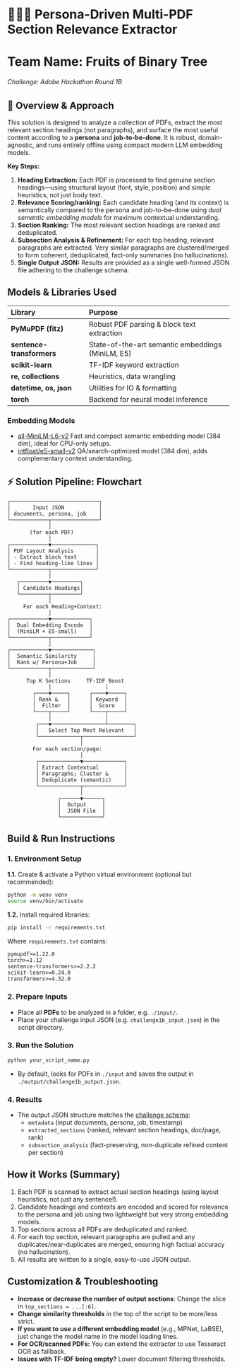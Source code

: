 
# 🧑‍💼💡 Persona-Driven Multi-PDF Section Relevance Extractor
# Team Name: Fruits of Binary Tree

###### Challenge: Adobe Hackathon Round 1B

## 🔎 Overview \& Approach

This solution is designed to analyze a collection of PDFs, extract the most relevant section headings (not paragraphs), and surface the most useful content according to a **persona** and **job-to-be-done**. It is robust, domain-agnostic, and runs entirely offline using compact modern LLM embedding models.

**Key Steps:**

1. **Heading Extraction:**
Each PDF is processed to find genuine section headings—using structural layout (font, style, position) and simple heuristics, not just body text.
2. **Relevance Scoring/ranking:**
Each candidate heading (and its context) is semantically compared to the persona and job-to-be-done using _dual semantic embedding models_ for maximum contextual understanding.
3. **Section Ranking:**
The most relevant section headings are ranked and deduplicated.
4. **Subsection Analysis \& Refinement:**
For each top heading, relevant paragraphs are extracted. Very similar paragraphs are clustered/merged to form coherent, deduplicated, fact-only summaries (no hallucinations).
5. **Single Output JSON:**
Results are provided as a single well-formed JSON file adhering to the challenge schema.

## Models \& Libraries Used

| Library | Purpose |
| :-- | :-- |
| **PyMuPDF (fitz)** | Robust PDF parsing \& block text extraction |
| **sentence-transformers** | State-of-the-art semantic embeddings (MiniLM, E5) |
| **scikit-learn** | TF-IDF keyword extraction |
| **re, collections** | Heuristics, data wrangling |
| **datetime, os, json** | Utilities for IO \& formatting |
| **torch** | Backend for neural model inference |

### **Embedding Models**

- [all-MiniLM-L6-v2](https://huggingface.co/sentence-transformers/all-MiniLM-L6-v2)
Fast and compact semantic embedding model (384 dim), ideal for CPU-only setups.
- [intfloat/e5-small-v2](https://huggingface.co/intfloat/e5-small-v2)
QA/search-optimized model (384 dim), adds complementary context understanding.



## ⚡ Solution Pipeline: Flowchart

```plaintext
┌────────────────────────────┐
│       Input JSON           │
│ documents, persona, job    │
└────────────┬───────────────┘
             │
       (for each PDF)
             │
┌────────────▼──────────────┐
│ PDF Layout Analysis       │
│ - Extract block text      │
│ - Find heading-like lines │
└────────────┬──────────────┘
             │
   ┌─────────▼─────────┐
   │ Candidate Headings│
   └─────────┬─────────┘
             │
     For each Heading+Context:
             │
┌────────────▼────────────┐
│  Dual Embedding Encode  │
│  (MiniLM + E5-small)    │
└────────────┬────────────┘
             │
┌────────────▼─────────────┐
│  Semantic Similarity     │
│  Rank w/ Persona+Job     │
└────────────┬─────────────┘
             │
      Top K Sections     TF-IDF Boost
             │                 │
        ┌────▼─────┐      ┌────▼─────┐
        │ Rank &   │      │ Keyword  │
        │  Filter  │      │  Score   │
        └────┬─────┘      └────┬─────┘
             │                 │
         ┌───▼─────────────────┴────────┐
         │   Select Top Most Relevant   │
         └─────────────┬────────────────┘
                       │
        For each section/page:
                       │
         ┌─────────────▼─────────────┐
         │ Extract Contextual        │
         │ Paragraphs; Cluster &     │
         │ Deduplicate (semantic)    │
         └─────────────┬─────────────┘
                       │
                ┌──────▼──────┐
                │  Output     │
                │  JSON File  │
                └─────────────┘
```


## Build \& Run Instructions

### 1. **Environment Setup**

**1.1.** Create \& activate a Python virtual environment (optional but recommended):

```bash
python -m venv venv
source venv/bin/activate     

```

**1.2.** Install required libraries:

```bash
pip install -r requirements.txt
```

Where `requirements.txt` contains:

```plaintext
pymupdf>=1.22.0
torch>=1.12
sentence-transformers>=2.2.2
scikit-learn>=0.24.0
transformers>=4.32.0
```


### 2. **Prepare Inputs**

- Place all **PDFs** to be analyzed in a folder, e.g. `./input/`.
- Place your challenge input JSON (e.g. `challenge1b_input.json`) in the script directory.


### 3. **Run the Solution**

```bash
python your_script_name.py
```

- By default, looks for PDFs in `./input` and saves the output in `./output/challenge1b_output.json`.


### 4. **Results**

- The output JSON structure matches the [challenge schema](#):
    - `metadata` (input documents, persona, job, timestamp)
    - `extracted_sections` (ranked, relevant section headings, doc/page, rank)
    - `subsection_analysis` (fact-preserving, non-duplicate refined content per section)


## How it Works (Summary)

1. Each PDF is scanned to extract actual section headings (using layout heuristics, not just any sentence!).
2. Candidate headings and contexts are encoded and scored for relevance to the persona and job using two lightweight but very strong embedding models.
3. Top sections across all PDFs are deduplicated and ranked.
4. For each top section, relevant paragraphs are pulled and any duplicates/near-duplicates are merged, ensuring high factual accuracy (no hallucination).
5. All results are written to a single, easy-to-use JSON output.

## Customization \& Troubleshooting

- **Increase or decrease the number of output sections**: Change the slice in `top_sections = ...[:6]`.
- **Change similarity thresholds** in the top of the script to be more/less strict.
- **If you want to use a different embedding model** (e.g., MPNet, LaBSE), just change the model name in the model loading lines.
- **For OCR/scanned PDFs:** You can extend the extractor to use Tesseract OCR as fallback.
- **Issues with TF-IDF being empty?** Lower document filtering thresholds.
